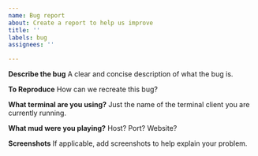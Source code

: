 ```yaml
---
name: Bug report
about: Create a report to help us improve
title: ''
labels: bug
assignees: ''

---
```


**Describe the bug**
A clear and concise description of what the bug is.

**To Reproduce**
How can we recreate this bug?

**What terminal are you using?**
Just the name of the terminal client you are currently running.

**What mud were you playing?**
Host? Port? Website?

**Screenshots**
If applicable, add screenshots to help explain your problem.
